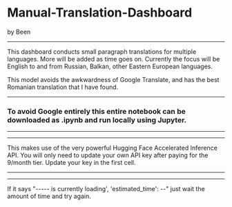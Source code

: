 # Manual-Translation-Dashboard
by Been 

--- 

This dashboard conducts small paragraph translations for multiple languages. More will be added as time goes on. Currently the focus will be English to and from Russian, Balkan, other Eastern European languages.    

This model avoids the awkwardness of Google Translate, and has the best Romanian translation that I have found.   

---  

### To avoid Google entirely this entire notebook can be downloaded as .ipynb and run locally using Jupyter.  

---  

--- 

This makes use of the very powerful Hugging Face Accelerated Inference API. You will only need to update your own API key after paying for the 9/month tier. Update your key in the first cell.     

---  

--- 

If it says "----- is currently loading', 'estimated_time': --" just wait the amount of time and try again. 
